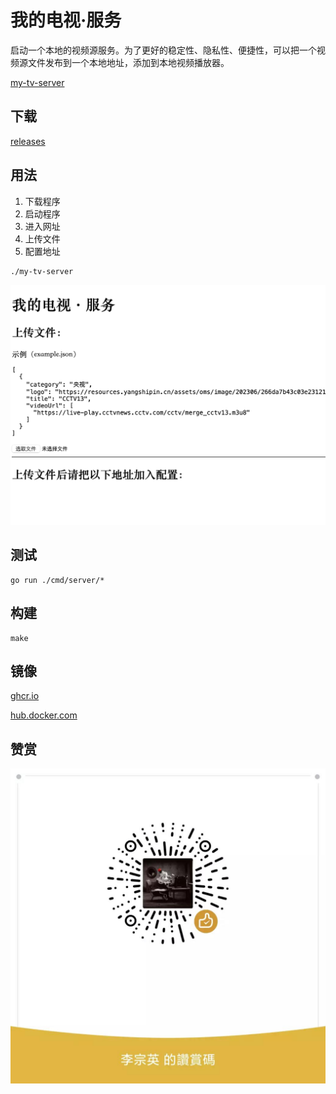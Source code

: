 # 我的电视·服务

启动一个本地的视频源服务。为了更好的稳定性、隐私性、便捷性，可以把一个视频源文件发布到一个本地地址，添加到本地视频播放器。

[my-tv-server](https://github.com/lizongying/my-tv-server)

## 下载

[releases](https://github.com/lizongying/my-tv-0/releases/latest)

## 用法

1. 下载程序
2. 启动程序
3. 进入网址
4. 上传文件
5. 配置地址

```shell
./my-tv-server
```

![image](./screenshots/img.png)

## 测试

```shell
go run ./cmd/server/*
```

## 构建

```shell
make
```

## 镜像

[ghcr.io](https://github.com/lizongying/my-tv-server/pkgs/container/my-tv-server)

[hub.docker.com](https://hub.docker.com/r/lizongying/my-tv-server)

## 赞赏

![image](./screenshots/appreciate.jpeg)